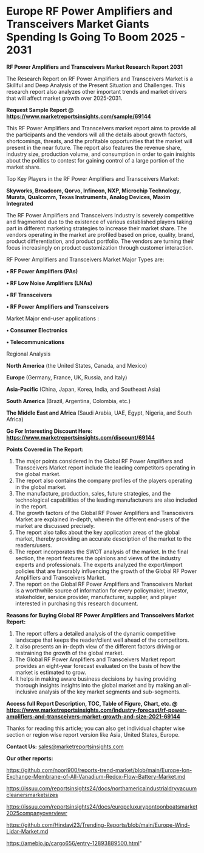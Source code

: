# Europe RF Power Amplifiers and Transceivers Market Giants Spending Is Going To Boom 2025 - 2031

<strong>RF Power Amplifiers and Transceivers Market Research Report 2031</strong>

The Research Report on RF Power Amplifiers and Transceivers Market is a Skillful and Deep Analysis of the Present Situation and Challenges. This research report also analyzes other important trends and market drivers that will affect market growth over 2025-2031.

<strong>Request Sample Report @ <a href=https://www.marketreportsinsights.com/sample/69144>https://www.marketreportsinsights.com/sample/69144</a></strong>

This RF Power Amplifiers and Transceivers market report aims to provide all the participants and the vendors will all the details about growth factors, shortcomings, threats, and the profitable opportunities that the market will present in the near future. The report also features the revenue share, industry size, production volume, and consumption in order to gain insights about the politics to contest for gaining control of a large portion of the market share.

Top Key Players in the RF Power Amplifiers and Transceivers Market:

<strong>Skyworks, Broadcom, Qorvo, Infineon, NXP, Microchip Technology, Murata, Qualcomm, Texas Instruments, Analog Devices, Maxim Integrated</strong>

The RF Power Amplifiers and Transceivers Industry is severely competitive and fragmented due to the existence of various established players taking part in different marketing strategies to increase their market share. The vendors operating in the market are profiled based on price, quality, brand, product differentiation, and product portfolio. The vendors are turning their focus increasingly on product customization through customer interaction.

RF Power Amplifiers and Transceivers Market Major Types are:

<strong>• RF Power Amplifiers (PAs)

• RF Low Noise Amplifiers (LNAs)

• RF Transceivers

• RF Power Amplifiers and Transceivers</strong>

Market Major end-user applications :

<strong>• Consumer Electronics

• Telecommunications</strong>

Regional Analysis

</u><strong><b>North America</b></strong> (the United States, Canada, and Mexico)

<strong><b>Europe </b></strong>(Germany, France, UK, Russia, and Italy)

<strong><b>Asia-Pacific</b></strong> (China, Japan, Korea, India, and Southeast Asia)

<strong><b>South America</b></strong> (Brazil, Argentina, Colombia, etc.)

<strong><b>The Middle East and Africa</b></strong> (Saudi Arabia, UAE, Egypt, Nigeria, and South Africa)

<strong>Go For Interesting Discount Here: <a href=https://www.marketreportsinsights.com/discount/69144>https://www.marketreportsinsights.com/discount/69144</a></strong>

<strong>Points Covered in The Report:</strong>
<ol>
  <li>The major points considered in the Global RF Power Amplifiers and Transceivers Market report include the leading competitors operating in the global market.</li>
  <li>The report also contains the company profiles of the players operating in the global market.</li>
  <li>The manufacture, production, sales, future strategies, and the technological capabilities of the leading manufacturers are also included in the report.</li>
  <li>The growth factors of the Global RF Power Amplifiers and Transceivers Market are explained in-depth, wherein the different end-users of the market are discussed precisely.</li>
  <li>The report also talks about the key application areas of the global market, thereby providing an accurate description of the market to the readers/users.</li>
  <li>The report incorporates the SWOT analysis of the market. In the final section, the report features the opinions and views of the industry experts and professionals. The experts analyzed the export/import policies that are favorably influencing the growth of the Global RF Power Amplifiers and Transceivers Market.</li>
  <li>The report on the Global RF Power Amplifiers and Transceivers Market is a worthwhile source of information for every policymaker, investor, stakeholder, service provider, manufacturer, supplier, and player interested in purchasing this research document.</li>
</ol>
<strong>Reasons for Buying Global RF Power Amplifiers and Transceivers Market Report:</strong>

<ol>
  <li>The report offers a detailed analysis of the dynamic competitive landscape that keeps the reader/client well ahead of the competitors.</li>
  <li>It also presents an in-depth view of the different factors driving or restraining the growth of the global market.</li>
  <li>The Global RF Power Amplifiers and Transceivers Market report provides an eight-year forecast evaluated on the basis of how the market is estimated to grow.</li>
  <li>It helps in making aware business decisions by having providing thorough insights insights into the global market and by making an all-inclusive analysis of the key market segments and sub-segments.</li>
</ol>
<strong>Access full Report Description, TOC, Table of Figure, Chart, etc. @ <a href=https://www.marketreportsinsights.com/industry-forecast/rf-power-amplifiers-and-transceivers-market-growth-and-size-2021-69144>https://www.marketreportsinsights.com/industry-forecast/rf-power-amplifiers-and-transceivers-market-growth-and-size-2021-69144</a></strong>


Thanks for reading this article; you can also get individual chapter wise section or region wise report version like Asia, United States, Europe.

<strong>Contact Us:</strong>
sales@marketreportsinsights.com

<strong>Our other reports:</strong>

<a href=https://github.com/noori900/reports-trend-market/blob/main/Europe-Ion-Exchange-Membrane-of-All-Vanadium-Redox-Flow-Battery-Market.md>https://github.com/noori900/reports-trend-market/blob/main/Europe-Ion-Exchange-Membrane-of-All-Vanadium-Redox-Flow-Battery-Market.md</a>

<a href=https://issuu.com/reportsinsights24/docs/northamericaindustrialdryvacuumcleanersmarketsizes>https://issuu.com/reportsinsights24/docs/northamericaindustrialdryvacuumcleanersmarketsizes</a>

<a href=https://issuu.com/reportsinsights24/docs/europeluxurypontoonboatsmarket2025companyoverviewr>https://issuu.com/reportsinsights24/docs/europeluxurypontoonboatsmarket2025companyoverviewr</a>

<a href=https://github.com/Hindavi23/Trending-Reports/blob/main/Europe-Wind-Lidar-Market.md>https://github.com/Hindavi23/Trending-Reports/blob/main/Europe-Wind-Lidar-Market.md</a>

<a href=https://ameblo.jp/cargo656/entry-12893889500.html>https://ameblo.jp/cargo656/entry-12893889500.html</a>"
